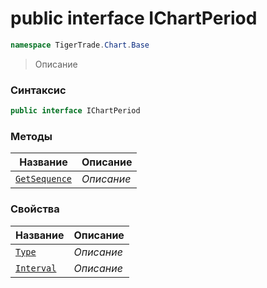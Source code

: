 
# public interface IChartPeriod
```csharp
namespace TigerTrade.Chart.Base
```



> Описание

### Синтаксис
```csharp
public interface IChartPeriod
```


### Методы
| Название | Описание |
| --- | --- |
| [`GetSequence`](./IChartPeriod.cs/Методы/GetSequence.md) | *Описание* |

### Свойства
| Название | Описание |
| --- | --- |
| [`Type`](./IChartPeriod.cs/Свойства/Type.md) | *Описание* |
| [`Interval`](./IChartPeriod.cs/Свойства/Interval.md) | *Описание* |



